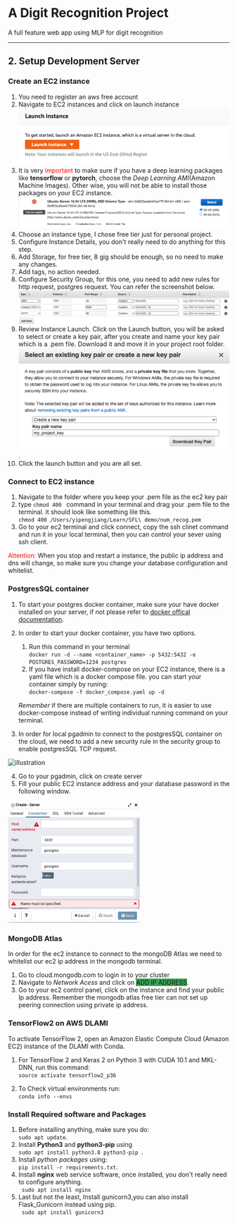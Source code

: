 # A Digit Recognition Project
A full feature web app using MLP for digit recognition
<hr>

## 2. Setup Development Server
### Create an EC2 instance 
1. You need to register an aws free account
2. Navigate to EC2 instances and click on launch instance![](readme_img/2021-06-27-22-07-36.png)
3. It is very <span style="color:red">important</span> to make sure if you have a deep learning packages like **tensorflow** or **pytorch**, choose the *Deep Learning AMI*(Amazon Machine Images). Other wise, you will not be able to install those packages on your EC2 instance.![](readme_img/2021-06-27-22-14-15.png)
4. Choose an instance type, I chose free tier just for personal project.
5. Configure Instance Details, you don't really need to do anything for this step.
6. Add Storage, for free tier, 8 gig should be enough, so no need to make any changes.
7. Add tags, no action needed.
8. Configure Security Group, for this one, you need to add new rules for http request, postgres request. You can refer the screenshot below.![](readme_img/2021-06-27-22-29-08.png) 
9. Review Instance Launch. Click on the Launch button, you will be asked to select or create a key pair, after you create and name your key pair which is a .pem file. Download it and move it in your project root folder.![](readme_img/2021-06-27-22-26-36.png).
10. Click the launch button and you are all set.


### Connect to EC2 instance
1. Navigate to the folder where you keep your .pem file as the ec2 key pair
2. type `chmod 400 ` command in your terminal and drag your .pem file to the terminal. it should look like something lile this.\
 `chmod 400 /Users/yipengjiang/Learn/SFL\ demo/num_recog.pem`
3. Go to your ec2 terminal and click connect, copy the ssh clinet command and run it in your local terminal, then you can control your sever using ssh client. 

<span style="color:red">Attention: </span> When you stop and restart a instance, the public ip address and dns will change, so make sure you change your database configuration and whitelist.


### PostgresSQL container
1. To start your postgres docker container, make sure your have docker installed on your server, if not please refer to [docker offical documentation](https://www.walmart.com/registry/baby/c5dbbe58-62cc-4eed-b872-696496ac10ff).

2. In order to start your docker container, you have two options.
    1. Run this command in your terminal\
    `docker run -d --name <container_name> -p 5432:5432 -e POSTGRES_PASSWORD=1234 postgres`
    2. If you have install docker-compose on your EC2 instance, there is a yaml file which is a docker compose file. you can start your container simply by runing:\
    `docker-compose -f docker_compose.yaml up -d`
    
    *Remember* if there are multiple containers to run, it is easier to use docker-compose instead of writing individual running command on your terminal.
3. In order for local pgadmin to connect to the postgresSQL container on the cloud, we need to add a new security rule in the security group to enable postgresSQL TCP request.

<img src="https://i.stack.imgur.com/GLWwb.png" alt="illustration" width="400"/>

4. Go to your pgadmin, click on create server
5. Fill your public EC2 instance address and your database password in the following window. 

<img src="readme_img/2021-06-27-20-21-32.png" alt="illustration" width="300"/>

### MongoDB Atlas
In order for the ec2 instance to connect to the mongoDB Atlas we need to whitelist our ec2 ip address in the mongodb terminal.

1. Go to cloud.mongodb.com to login in to your cluster
2. Navigate to *Network Acess* and click on <span style="background-color: #32a852">ADD IP ADDRESS</span>.
3. Go to your ec2 control panel, click on the instance and find your public Ip address. Remember the mongodb atlas free tier can not set up peering connection using private ip address. 
 

### TensorFlow2 on AWS DLAMI 
To activate TensorFlow 2, open an Amazon Elastic Compute Cloud (Amazon EC2) instance of the DLAMI with Conda.

1. For TensorFlow 2 and Keras 2 on Python 3 with CUDA 10.1 and MKL-DNN, run this command:\
`source activate tensorflow2_p36`

2. To Check virtual environments run:\
`conda info --envs`

### Install Required software and Packages
1. Before installing anything, make sure you do:\
`sudo apt update`.
1. Install **Python3** and **python3-pip** using\
 `sudo apt install python3.8 python3-pip `.
1. Install *python packages* using:\
`pip install -r requirements.txt`.
1. Install **nginx** web service software, once installed, you don't really need to configure anything.\
` sudo apt install nginx`
1. Last but not the least, Install gunicorn3,you can also install Flask_Gunicorn instead using pip. \
` sudo apt install gunicorn3` 

